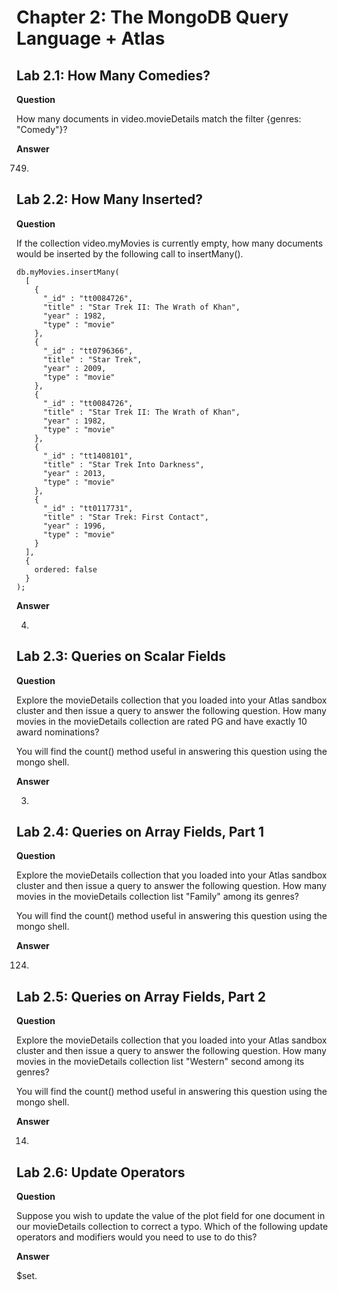 # Chapter 2: The MongoDB Query Language + Atlas
## Lab 2.1: How Many Comedies?
**Question**

How many documents in video.movieDetails match the filter {genres: "Comedy"}?

**Answer**

749.

## Lab 2.2: How Many Inserted?
**Question**

If the collection video.myMovies is currently empty, how many documents would be inserted by the following call to insertMany().
```
db.myMovies.insertMany(
  [
    {
      "_id" : "tt0084726",
      "title" : "Star Trek II: The Wrath of Khan",
      "year" : 1982,
      "type" : "movie"
    },
    {
      "_id" : "tt0796366",
      "title" : "Star Trek",
      "year" : 2009,
      "type" : "movie"
    },
    {
      "_id" : "tt0084726",
      "title" : "Star Trek II: The Wrath of Khan",
      "year" : 1982,
      "type" : "movie"
    },
    {
      "_id" : "tt1408101",
      "title" : "Star Trek Into Darkness",
      "year" : 2013,
      "type" : "movie"
    },
    {
      "_id" : "tt0117731",
      "title" : "Star Trek: First Contact",
      "year" : 1996,
      "type" : "movie"
    }
  ],
  {
    ordered: false
  }
);
```

**Answer**

4.

## Lab 2.3: Queries on Scalar Fields
**Question**

Explore the movieDetails collection that you loaded into your Atlas sandbox cluster and then issue a query to answer the following question. How many movies in the movieDetails collection are rated PG and have exactly 10 award nominations?

You will find the count() method useful in answering this question using the mongo shell.

**Answer**

3.

## Lab 2.4: Queries on Array Fields, Part 1
**Question**

Explore the movieDetails collection that you loaded into your Atlas sandbox cluster and then issue a query to answer the following question. How many movies in the movieDetails collection list "Family" among its genres?

You will find the count() method useful in answering this question using the mongo shell.

**Answer**

124.

## Lab 2.5: Queries on Array Fields, Part 2
**Question**

Explore the movieDetails collection that you loaded into your Atlas sandbox cluster and then issue a query to answer the following question. How many movies in the movieDetails collection list "Western" second among its genres?

You will find the count() method useful in answering this question using the mongo shell.

**Answer**

14.

## Lab 2.6: Update Operators
**Question**

Suppose you wish to update the value of the plot field for one document in our movieDetails collection to correct a typo. Which of the following update operators and modifiers would you need to use to do this?

**Answer**

$set.

